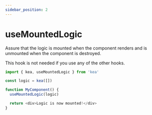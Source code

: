 ```yaml
---
sidebar_position: 2
---
```

# useMountedLogic

Assure that the logic is mounted when the component renders and is unmounted when the component is
destroyed.

This hook is not needed if you use any of the other hooks.

```javascript
import { kea, useMountedLogic } from 'kea'

const logic = kea([])

function MyComponent() {
  useMountedLogic(logic)

  return <div>Logic is now mounted!</div>
}
```
